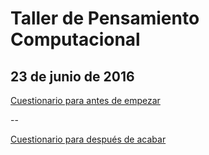 # Taller de Pensamiento Computacional

**23 de junio de 2016**
--

<a href="http://goo.gl/forms/4jWCO1UA0SgENsXC3" target="_blank">Cuestionario para antes de empezar</a>


--

<a href="http://goo.gl/forms/032YFoRW0JXgDXuk2" target="_blank">Cuestionario para después de acabar</a>



